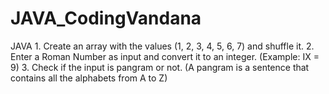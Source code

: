 # JAVA_CodingVandana
JAVA 1. Create an array with the values (1, 2, 3, 4, 5, 6, 7) and shuffle it. 2. Enter a Roman Number as input and convert it to an integer. (Example: IX = 9) 3. Check if the input is pangram or not. (A pangram is a sentence that contains all the alphabets from A to Z)
